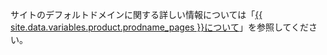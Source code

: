 サイトのデフォルトドメインに関する詳しい情報については「[{{ site.data.variables.product.prodname_pages }}について](/articles/about-github-pages#types-of-github-pages-sites)」を参照してください。

